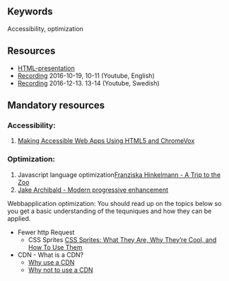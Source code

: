 ## Keywords
Accessibility, optimization

## Resources
- [HTML-presentation](https://rawgit.com/CS-LNU-Learning-Objects/client-side-javascript/master/lectures/05-optimization/)
- [Recording](https://youtu.be/WzEOPm7lXFo) 2016-10-19, 10-11 (Youtube, English)
- [Recording](https://youtu.be/oAjvR20Scws) 2016-12-13. 13-14 (Youtube, Swedish)

## Mandatory resources

### Accessibility:
1. [Making Accessible Web Apps Using HTML5 and ChromeVox](https://youtu.be/x18vEEfpK3g)

### Optimization:
1. Javascript language optimization[Franziska Hinkelmann - A Trip to the Zoo](https://www.youtube.com/watch?v=1kAkGWJZ6Zo)
2. [Jake Archibald - Modern progressive enhancement](https://www.youtube.com/watch?v=EVEiIlJSx_Y)

Webbapplication optimization:
You should read up on the topics below so you get a basic understanding of the tequniques and how they can be applied.
* Fewer http Request
  * CSS Sprites [CSS Sprites: What They Are, Why They’re Cool, and How To Use Them](https://css-tricks.com/css-sprites/)
* CDN - What is a CDN?
  * [Why use a CDN](http://www.sitepoint.com/7-reasons-to-use-a-cdn/)
  * [Why not to use a CDN](http://www.sitepoint.com/7-reasons-not-to-use-a-cdn/)

